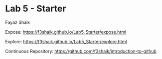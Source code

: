 # Lab 5 - Starter

Fayaz Shaik

Expose: https://f3shaik.github.io/Lab5_Starter/expose.html

Explore: https://f3shaik.github.io/Lab5_Starter/explore.html

Continuous Repository: https://github.com/f3shaik/introduction-to-github


